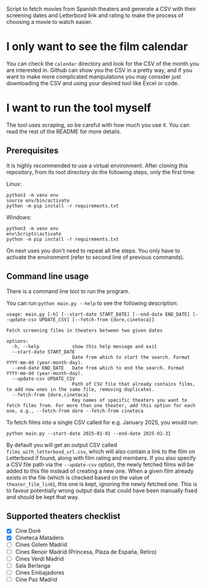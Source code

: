 Script to fetch movies from Spanish theaters and generate a CSV with their screening dates and Letterboxd link and rating to make the process of choosing a movie to watch easier.

# I only want to see the film calendar

You can check the `calendar` directory and look for the CSV of the month you are interested in. Github can show you the CSV in a pretty way, and if you want to make more complicated manipulations you may consider just downloading the CSV and using your desired tool like Excel or code.

# I want to run the tool myself

The tool uses scraping, so be careful with how much you use it. You can read the rest of the README for more details.

## Prerequisites

It is highly recommended to use a virtual environment. After cloning this repository, from its root directory do the following steps, only the first time:

Linux:
```
python3 -m venv env
source env/bin/activate
python -m pip install -r requirements.txt
```

Windows:
```
python3 -m venv env
env\Scripts\activate
python -m pip install -r requirements.txt
```

On next uses you don't need to repeat all the steps. You only have to activate the environment (refer to second line of previous commands).

## Command line usage

There is a command line tool to run the program.

You can run `python main.py --help` to see the following description:

```
usage: main.py [-h] [--start-date START_DATE] [--end-date END_DATE] [--update-csv UPDATE_CSV] [--fetch-from {dore,cineteca}]

Fetch screening films in theaters between two given dates

options:
  -h, --help            show this help message and exit
  --start-date START_DATE
                        Date from which to start the search. Format YYYY-mm-dd (year-month-day).
  --end-date END_DATE   Date from which to end the search. Format YYYY-mm-dd (year-month-day).
  --update-csv UPDATE_CSV
                        Path of CSV file that already contains films, to add new ones in the same file, removing duplicates.
  --fetch-from {dore,cineteca}
                        Key names of specific theaters you want to fetch films from. For more than one theater, add this option for each one, e.g., --fetch-from dore --fetch-from cineteca
```

To fetch films into a single CSV called for e.g. January 2025, you would run:
```
python main.py --start-date 2025-01-01 --end-date 2025-01-31
```

By default you will get an output CSV called `films_with_letterboxd_url.csv`, which will also contain a link to the film on Letterboxd if found, along with film rating and members.
If you also specify a CSV file path via the `--update-csv` option, the newly fetched films will be added to this file instead of creating a new one. When a given film already exists in the file (which is checked based on the value of `theater_film_link`), this one is kept, ignoring the newly fetched one. This is to favour potentially wrong output data that could have been manually fixed and should be kept that way.

## Supported theaters checklist

- [x] Cine Doré
- [x] Cineteca Matadero
- [ ] Cines Golem Madrid
- [ ] Cines Renoir Madrid (Princesa, Plaza de España, Retiro)
- [ ] Cines Verdi Madrid
- [ ] Sala Berlanga
- [ ] Cines Embajadores
- [ ] Cine Paz Madrid
